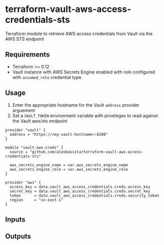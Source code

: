 # terraform-vault-aws-access-credentials-sts
Terraform module to retrieve AWS access credentials from Vault via the AWS STS endpoint

## Requirements
- Terraform >= 0.12
- Vault instance with AWS Secrets Engine enabled with role configured with `assumed_role` credential type

## Usage
1. Enter the appropriate hostname for the Vault `address` provider arguement
2. Set a `VAULT_TOKEN` environment variable with priveleges to read against the Vault aws/sts endpoint

```hcl
provider "vault" {
  address = "https://<my-vault-hostname>:8200"
}

module "vault-aws-creds" {
  source = "github.com/alexbasista/terraform-vault-aws-access-credentials-sts"

  aws_secrets_engine_name = var.aws_secrets_engine_name
  aws_secrets_engine_role = var.aws_secrets_engine_role
}

provider "aws" {
  access_key = data.vault_aws_access_credentials.creds.access_key
  secret_key = data.vault_aws_access_credentials.creds.secret_key
  token      = data.vault_aws_access_credentials.creds.security_token
  region     = "us-east-1"
}
```

## Inputs


## Outputs





